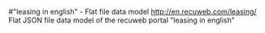 #"leasing in english" - Flat file data model
http://en.recuweb.com/leasing/
Flat JSON file data model of the recuweb portal "leasing in english"
